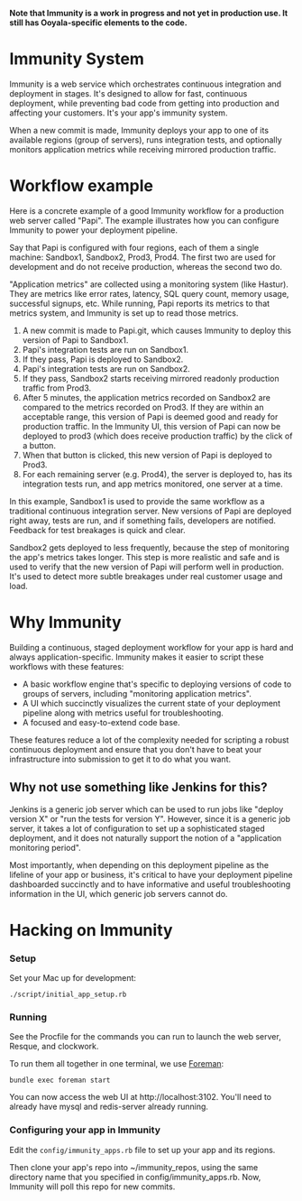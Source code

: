 **Note that Immunity is a work in progress and not yet in production use. It still has Ooyala-specific elements to the code.**

Immunity System
===============

Immunity is a web service which orchestrates continuous integration and deployment in stages. It's designed to
allow for fast, continuous deployment, while preventing bad code from getting into production and affecting
your customers. It's your app's immunity system.

When a new commit is made, Immunity deploys your app to one of its available regions (group of servers), runs
integration tests, and optionally monitors application metrics while receiving mirrored production traffic.

Workflow example
================

Here is a concrete example of a good Immunity workflow for a production web server called "Papi". The example
illustrates how you can configure Immunity to power your deployment pipeline.

Say that Papi is configured with four regions, each of them a single machine: Sandbox1, Sandbox2, Prod3,
Prod4. The first two are used for development and do not receive production, whereas the second two do.

"Application metrics" are collected using a monitoring system (like Hastur). They are metrics like error
rates, latency, SQL query count, memory usage, successful signups, etc. While running, Papi reports its
metrics to that metrics system, and Immunity is set up to read those metrics.

1. A new commit is made to Papi.git, which causes Immunity to deploy this version of Papi to Sandbox1.
2. Papi's integration tests are run on Sandbox1.
3. If they pass, Papi is deployed to Sandbox2.
4. Papi's integration tests are run on Sandbox2.
5. If they pass, Sandbox2 starts receiving mirrored readonly production traffic from Prod3.
6. After 5 minutes, the application metrics recorded on Sandbox2 are compared to the metrics recorded on
Prod3. If they are within an acceptable range, this version of Papi is deemed good and ready for production
traffic. In the Immunity UI, this version of Papi can now be deployed to prod3 (which does receive production
traffic) by the click of a button.
7. When that button is clicked, this new version of Papi is deployed to Prod3.
8. For each remaining server (e.g. Prod4), the server is deployed to, has its integration tests run, and app
metrics monitored, one server at a time.

In this example, Sandbox1 is used to provide the same workflow as a traditional continuous integration server.
New versions of Papi are deployed right away, tests are run, and if something fails, developers are notified.
Feedback for test breakages is quick and clear.

Sandbox2 gets deployed to less frequently, because the step of monitoring the app's metrics takes longer. This
step is more realistic and safe and is used to verify that the new version of Papi will perform well in
production. It's used to detect more subtle breakages under real customer usage and load.

Why Immunity
============

Building a continuous, staged deployment workflow for your app is hard and always application-specific.
Immunity makes it easier to script these workflows with these features:

* A basic workflow engine that's specific to deploying versions of code to groups of servers, including
"monitoring application metrics".
* A UI which succinctly visualizes the current state of your deployment pipeline along with metrics useful for
troubleshooting.
* A focused and easy-to-extend code base.

These features reduce a lot of the complexity needed for scripting a robust continuous deployment and ensure
that you don't have to beat your infrastructure into submission to get it to do what you want.

Why not use something like Jenkins for this?
--------------------------------------------
Jenkins is a generic job server which can be used to run jobs like "deploy version X" or "run the
tests for version Y". However, since it is a generic job server, it takes a lot of configuration to set up a
sophisticated staged deployment, and it does not naturally support the notion of a "application monitoring
period".

Most importantly, when depending on this deployment pipeline as the lifeline of your app or business, it's
critical to have your deployment pipeline dashboarded succinctly and to have informative and useful
troubleshooting information in the UI, which generic job servers cannot do.


Hacking on Immunity
===================

### Setup

Set your Mac up for development:

    ./script/initial_app_setup.rb

### Running

See the Procfile for the commands you can run to launch the web server, Resque, and clockwork.

To run them all together in one terminal, we use [Foreman](https://github.com/ddollar/foreman):

    bundle exec foreman start

You can now access the web UI at http://localhost:3102. You'll need to already have mysql and redis-server
already running.

### Configuring your app in Immunity

Edit the `config/immunity_apps.rb` file to set up your app and its regions.

Then clone your app's repo into ~/immunity_repos, using the same directory name that you specified in
config/immunity_apps.rb. Now, Immunity will poll this repo for new commits.
